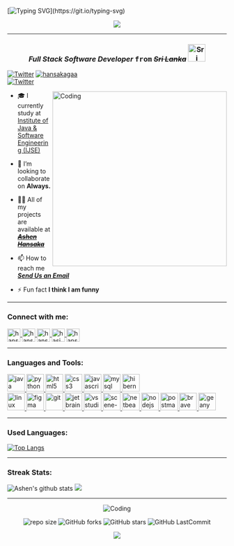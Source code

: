 [![Typing SVG](https://readme-typing-svg.herokuapp.com?color=32ff7e&size=32&vCenter=true&width=760&lines=Hi+%F0%9F%91%8B%2C+I'm+Ashen+Hansaka;)](https://git.io/typing-svg) 
<p align="center">
  <img src="https://readme-typing-svg.herokuapp.com?color=17c0eb&center=true&vCenter=true&width=800&height=45&lines=A+Student+@+Software+Engineering;Institute+of+Java+%26+Software+Engineering+(IJSE)">
</p >

---
<h3 align="center"><i>Full Stack Software Developer</i> <samp>from</samp> <i><s>Sri Lanka</s></i> <img src="https://flagdownload.com/wp-content/uploads/Flag_of_Sri_Lanka_Flat_Wavy-4096x2356.png" alt="Sri lanka" width="40"></h3>
  <p align="left"> 
    <a href="https://github.com/hansakagaa" target="_blank"><img src="https://img.shields.io/github/followers/hansakagaa?color=2BDD1F&logo=GitHub&style=flat" alt="Twitter" /></a> 
    <a href="https://github.com/hansakagaa" target="_blank"><img src="https://komarev.com/ghpvc/?username=hansakagaa&label=Profile%20views&color=0e75b6" alt="hansakagaa"/></a> 
    <br>
    <a href="https://twitter.com/hansakagaa" target="_blank"><img src="https://img.shields.io/twitter/follow/hansakagaa?color=0652DD&logo=twitter&style=for-the-badge" alt="Twitter" /></a>
  </p>

<img align="right" alt="Coding" width="400" src="https://kamsoft.co/assets/images/design-uiux-services.gif">

- 🎓 I currently study at <a href="https://ijse.lk">Institute of Java & Software Engineering (IJSE)</a>

- 👯 I’m looking to collaborate on **Always.**

- 👨‍💻 All of my projects are available at <a href="https://github.com/hansakagaa?tab=repositories" target="_blank"><b><i><s>Ashen Hansaka</s></i></b></a>

- 📫 How to reach me <a href="mailto:hansakagaa@gmail.com"><b><i>Send Us an Email</b></i></a>

- ⚡ Fun fact **I think I am funny**

---
<h3 align="left">Connect with me:</h3>
    
 <p align="left">
    <a href="https://twitter.com/hansakagaa" target="_blank"> <img align="center" src="https://www.vectorlogo.zone/logos/twitter/twitter-icon.svg" alt="hansakagaa" height="30" width="30" />  </a>
    <a href="https://linkedin.com/in/hansakagaa" target="_blank"> <img align="center" src="https://www.vectorlogo.zone/logos/linkedin/linkedin-icon.svg" alt="hansakagaa" height="30" width="30" />  </a>
    <a href="https://facebook.com/hansakagaa" target="_blank"> <img align="center" src="https://cdn-icons-png.flaticon.com/512/733/733547.png" alt="hansakagaa" height="30" width="30" />  </a>
    <a href="https://instagram.com/hasi_ya__" target="_blank"> <img align="center" src="https://www.vectorlogo.zone/logos/instagram/instagram-icon.svg" alt="hasi_ya__" height="30" width="30" />  </a>
    <a href="https://app.slack.com/client/T03LW78179A/D03MCLVB0SD/rimeto_profile/U03MPPVTU56" target="_blank"><img align="center" src="https://www.vectorlogo.zone/logos/slack/slack-icon.svg" alt="hansakagaa" height="30" width="30" />  </a>
 </p>

---
<h3 align="left">Languages and Tools:</h3>
    
 <p align="left"> 
    <a href="https://www.java.com" target="_blank" rel="noreferrer"> <img src="https://www.vectorlogo.zone/logos/java/java-icon.svg" alt="java" width="40" height="40"/> </a> 
    <a href="https://www.python.org/" target="_blank" rel="noreferrer"> <img src="https://www.vectorlogo.zone/logos/python/python-icon.svg" alt="python" width="40" height="40"/> </a> 
    <a href="https://www.w3.org/html/" target="_blank" rel="noreferrer"> <img src="https://www.vectorlogo.zone/logos/w3_html5/w3_html5-icon.svg" alt="html5" width="40" height="40"/> </a> 
    <a href="https://www.w3schools.com/css/" target="_blank" rel="noreferrer"> <img src="https://www.vectorlogo.zone/logos/w3_css/w3_css-icon.svg" alt="css3" width="40" height="40"/> </a> 
    <a href="https://developer.mozilla.org/en-US/docs/Web/JavaScript" target="_blank" rel="noreferrer"> <img src="https://upload.vectorlogo.zone/logos/javascript/images/239ec8a4-163e-4792-83b6-3f6d96911757.svg" alt="javascript" width="40" height="40"/> </a> 
    <a href="https://www.mysql.com/" target="_blank" rel="noreferrer"> <img src="https://www.vectorlogo.zone/logos/mysql/mysql-icon.svg" alt="mysql" width="40" height="40"/> </a> 
    <a href="https://hibernate.org/" target="_blank" rel="noreferrer"> <img src="https://www.vectorlogo.zone/logos/hibernate/hibernate-icon.svg" alt="hibernate" width="40" height="40"/> </a> <br>
    <a href="https://www.linux.org/" target="_blank" rel="noreferrer"> <img src="https://www.vectorlogo.zone/logos/linux/linux-icon.svg" alt="linux" width="40" height="40"/> </a> 
    <a href="https://www.figma.com/" target="_blank" rel="noreferrer"> <img src="https://www.vectorlogo.zone/logos/figma/figma-icon.svg" alt="figma" width="40" height="40"/> </a> 
    <a href="https://git-scm.com/" target="_blank" rel="noreferrer"> <img src="https://www.vectorlogo.zone/logos/git-scm/git-scm-icon.svg" alt="git" width="40" height="40"/> </a> 
    <a href="https://www.jetbrains.com" target="_blank" rel="noreferrer"> <img src="https://img.icons8.com/color/48/000000/intellij-idea.png" alt="jetbrains" width="40" height="40"/> </a> 
    <a href="https://code.visualstudio.com/" target="_blank" rel="noreferrer"> <img src="https://www.vectorlogo.zone/logos/visualstudio_code/visualstudio_code-icon.svg" alt="vsstudio" width="40" height="40"/> </a> 
    <a href="https://gluonhq.com/products/scene-builder/" target="_blank" rel="noreferrer"> <img src="https://gluonhq.com//wp-content/uploads/2015/02/SceneBuilderLogo.png" alt="scene-builder" width="40" height="40"/> </a> 
    <a href="https://netbeans.apache.org/" target="_blank" rel="noreferrer"> <img src="https://clipground.com/images/netbeans-logo-clipart-8.png" alt="netbeans" width="40" height="40"/> </a> 
    <a href="https://nodejs.org" target="_blank" rel="noreferrer"> <img src="https://www.vectorlogo.zone/logos/nodejs/nodejs-icon.svg" alt="nodejs" width="40" height="40"/> </a> 
    <a href="https://postman.com" target="_blank" rel="noreferrer"> <img src="https://www.vectorlogo.zone/logos/getpostman/getpostman-icon.svg" alt="postman"  width="40" height="40"/> </a> 
      <a href="https://brave.com/" target="_blank" rel="noreferrer"> <img src="https://www.vectorlogo.zone/logos/brave/brave-icon.svg" alt="brave" width="40" height="40"/> </a> 
<a href="https://www.geany.org/" target="_blank" rel="noreferrer"> <img src="https://www.geany.org/static/img/geany.svg" alt="geany" width="40" height="40"/> </a> 
  </p>

---
<h3 align="left">Used Languages:</h3>
  
[![Top Langs](https://github-readme-stats.vercel.app/api/top-langs/?username=hansakagaa&theme=gotham&layout=compact)](https://github.com/hansakagaa/hansakagaa)
<br>

---
  <h3 align="left">Streak Stats:</h3>

![Ashen's github stats](https://github-readme-stats.vercel.app/api?username=hansakagaa&show_icons=true&theme=gotham) 
[![](https://github-readme-streak-stats.herokuapp.com?user=hansakagaa&theme=chartreuse-dark)](https://git.io/streak-stats)
<br>

---
<div align="center">

<img align="center" alt="Coding" src="https://miro.medium.com/max/1400/0*enrI7BXUzwJEomlq.gif">  <br>

![repo size](https://img.shields.io/github/repo-size/hansakagaa/hansakagaa?label=Repo%20Size&style=for-the-badge&labelColor=black&color=20bf6b)
![GitHub forks](https://img.shields.io/github/forks/hansakagaa/hansakagaa?&labelColor=black&color=0fb9b1&style=for-the-badge)
![GitHub stars](https://img.shields.io/github/stars/hansakagaa/hansakagaa?&labelColor=black&color=f7b731&style=for-the-badge)
![GitHub LastCommit](https://img.shields.io/github/last-commit/hansakagaa/hansakagaa?logo=github&labelColor=black&color=d1d8e0&style=for-the-badge)
</div>
  
<footer>
<p align="center">
<img src="https://capsule-render.vercel.app/api?type=waving&color=32ff7e&height=75&section=footer"/>
</p>
</footer>
